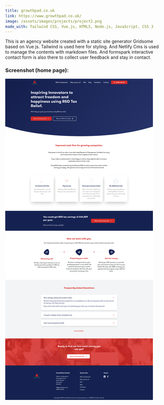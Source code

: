```yaml
---
title: growthpad.co.uk
link: https://www.growthpad.co.uk/
image: /assets/images/projects/project2.png
made_with: Tailwind CSS, Vue.js, HTML5, Node.js, JavaScript, CSS 3
---
```


This is an agency website created with a static site generator Gridsome based on Vue js. Tailwind is used here for styling. And Netlify Cms is used to manage the contents with markdown files. And formspark interactive contact form is also there to collect user feedback and stay in contact.

### Screenshot (home page):
![www.growthpad.co.uk (developed by mohammed akash)](/assets/images/projects/growth.png)